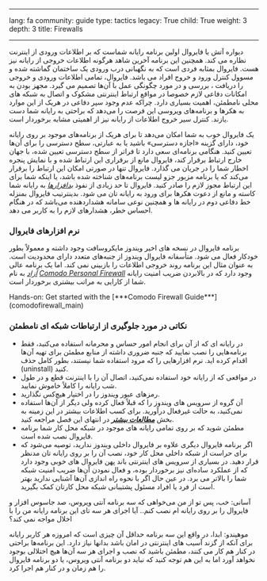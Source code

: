 

---

lang: fa
community: guide
type: tactics
legacy: True
child: True
weight: 3
depth: 3
title: Firewalls

---

دیواره آتش یا فایروال اولین برنامه رایانه شماست که بر اطلاعات ورودی از اینترنت نظاره می کند. همچنین این برنامه آخرین شاهد هرگونه اطلاعات خروجی از رایانه نیز هست. فایروال بمثابه فردی است که به نگهبانی درب ورودی یک ساختمان گماشته شده و مسوول کنترل ورود و خروج افراد می باشد. فایروال، تمامی اطلاعات ورودی و خروجی را دریافت ، بررسی و در مورد چگونگی عمل با آن‌ها تصمیم می گیرد. مجهز بودن به امکانات دفاعی لازم خصوصا در مواقع ارتباط اینترنتی مشکوک و اتصال به شبکه های محلی نامطمئن،  اهمیت بسیاری دارد. چراکه عدم وجود سپر دفاعی در هریک از این موارد به هکرها و برنامه‌های ویروسی این فرصت را می‌دهد که براحتی به رایانه شما دست یازند. کنترل سیر خروج اطلاعات از رایانه نیز از اهمیتی مشابه برخوردار است. 

یک فایروال خوب به شما امکان می‌دهد تا برای هریک از برنامه‌های موجود بر روی رایانه خود، دارای گزینه «اجازه دسترسی» باشید یا به عبارتی، سطح دسترسی را برای آن‌ها تعیین کنید. هنگامی برنامه‌ای سعی دارد تا فراتر از سطح دسترسی تعیین شده، با جهان خارج ارتباط برقرار کند، فایروال مانع از برقراری این ارتباط شده و با نمایش پنجره اخطار شما را در جریان می گذارد. فایروال تنها در صورتی امکان این ارتباط را برقرار می‌کند که یا برنامه مزبور جزو لیست برنامه‌های شناخته شده باشد، یا اینکه شما برای این ارتباط مجوز لازم را صادر کنید. فایروال تا حد زیادی از نفوذ [*بدافزارها*](/glossary#Malware) به رایانه شما کاسته و مانع از دعوت هکرها برای ورود به رایانه تان می شود. بدینترتیب فایروال بمنزله خط دفاعی دوم در رایانه ها و همچنین نوعی سامانه هشداردهنده می‌باشد که در هنگام احساس خطر، هشدارهای لازم را به کاربر می دهد.



### نرم افزارهای فایروال ###

برنامه فایروال در نسخه های اخیر ویندوز مایکروسافت وجود داشته و معمولاً بطور خودکار فعال می شود. متأسفانه فایروال ویندوز از جنبه‌های متعدد دارای محدودیت است. به عنوان مثال این برنامه روند خروجی اطلاعات را بازبینی نمی کند. اما یک برنامه عالی [*آزاد*](/glossary#Freeware) به نام [*Comodo Personal Firewall*](glossary#Comodo_Firewall) وجود دارد که در بالابردن ضریب امنیت رایانه شما از کارایی به مراتب بیشتری برخوردار است.

<div class=getstarted markdown=1> Hands-on: Get started with the [***Comodo Firewall Guide***](comodofirewall_main)
</div>



### نکاتی در مورد جلوگیری از ارتباطات شبکه ای نامطمئن ###
- در رایانه ای که از آن برای انجام امور حساس و محرمانه استفاده می‌کنید، فقط برنامه‌هایی را نصب نمایید که جنبه ضروری داشته از منابع مطمئن برای تهیه آن‌ها اقدام کرده اید. نرم افزارهایی را که مرود استفاده شما نیستند، بطور کامل حذف (uninstall) کنید.
- در مواقعی که از رایانه خود استفاده نمی‌کنید، اتصال آن را با اینترنت قطع و در طول شب رایانه را کاملاً خاموش نمایید.
- رمزهای عبور ویندوز را در اختیار هیچ‌کس نگذارید.
- آن گروه از سرویس های ویندوز را که قبلاً فعال کرده ولی دیگر از آن‌ها استفاده نمی‌کنید، به حالت غیرفعال درآورید. برای کسب اطلاعات بیشتر در این زمینه به بخش [***مطالعات بیشتر***](furtherreading) در انتهای این فصل مراجعه کنید. 
- مطمئن شوید که بر روی تمامی رایانه های موجود در شبکه محل کار شما برنامه فایروال نصب شده است. 
- اگر برنامه فایروال دیگری علاوه بر فایروال داخلی ویندوز ندارید، توصیه می‌شود که برای حراست از شبکه داخلی محل کار خود، نصب آن را بر روی رایانه تان مدنظر قرار دهید. در بسیاری از سرویس های اینترنتی باند پهن فایروال های خوبی وجود دارد که از عملکرد ساده‌ای نیز برخوردار بوده، و فعال نمودن آن‌ها ضریب امنیت شبکه شما را بالاتر می برد. در عین حال اگر با نحوه راه اندازی آن‌ها آشنایی ندارید بهتر است از فرد یا افراد مسئول پشتیبانی شبکه محل کارتان کمک بگیرید.

<div class=background markdown=1>
آسانی: خب، پس تو از من می‌خواهی که سه برنامه آنتی ویروس، صد جاسوس افزار و فایروال را بر روی رایانه ام نصب کنم.. آیا اجرای هر سه تای این برنامه رایانه من را با اخلال مواجه نمی کند؟

موهیندو: ابدا، در واقع این سه برنامه حداقل آن چیزی است که امروزه هر کاربر رایانه برای آنکه از گزند آسیب های اینترنتی در امان باشد بدانها نیاز دارد. این برنامه‌ها براحتی در کنار هم کار می کنند، مطمئن باشید که نصب و اجرای هر سه آن‌ها هیچ اختلالی بوجود نخواهد آورد اما به این هم توجه کنید که نباید دو برنامه آنتی ویروس، یا دو برنامه فایروال را هم زمان و در کنار هم اجرا کرد.
</div>

